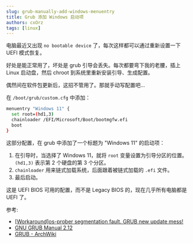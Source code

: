 ```yaml
---
slug: grub-manually-add-windows-menuentry
title: Grub 添加 Windows 启动项
authors: cxOrz
tags: [linux]
---
```


电脑最近又出现 `no bootable device` 了，每次这样都可以通过重新设置一下 UEFI 模式恢复。

好处是能正常用了，坏处是 grub 引导会丢失。每次都要弯下我的老腰，插上 Linux 启动盘，然后 chroot 到系统里重新安装引导、生成配置。

偶然间在软件包更新后，这招不管用了。那就手动写配置吧...

在 `/boot/grub/custom.cfg` 中添加：

```bash
menuentry "Windows 11" {
  set root=(hd1,3)
  chainloader /EFI/Microsoft/Boot/bootmgfw.efi
  boot
}
```

这部分配置，在 grub 中添加了一个标题为 "Windows 11" 的启动项：

1. 在引导时，当选择了 Windows 11，就将 `root` 变量设置为引导分区的位置。`(hd1,3)` 表示第 2 个硬盘的第 3 个分区。
2. `chainloader` 用来链式加载系统，后面跟着被链式加载的 `.efi` 文件。
3. 最后启动。

这是 UEFI BIOS 可用的配置，而不是 Legacy BIOS 的，现在几乎所有电脑都是 UEFI 了。

参考:

- [[Workaround]os-prober segmentation fault. GRUB new update mess!](https://bbs.archlinux.org/viewtopic.php?id=303725)
- [GNU GRUB Manual 2.12](https://www.gnu.org/software/grub/manual/grub/html_node/index.html)
- [GRUB - ArchWiki](https://wiki.archlinux.org/title/GRUB)
